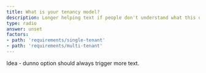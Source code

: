 ```yaml
---
title: What is your tenancy model?
description: Longer helping text if people don't understand what this question means.
type: radio
answer: unset
factors:
- path: 'requirements/single-tenant'
- path: 'requirements/multi-tenant'
---
```


Idea - dunno option should always trigger more text.

